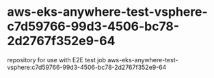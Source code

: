 # aws-eks-anywhere-test-vsphere-c7d59766-99d3-4506-bc78-2d2767f352e9-64
repository for use with E2E test job aws-eks-anywhere-test-vsphere:c7d59766-99d3-4506-bc78-2d2767f352e9-64
